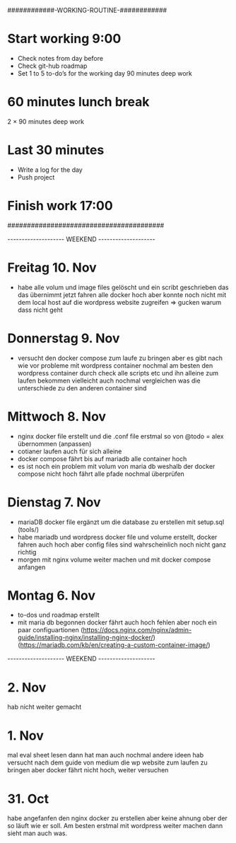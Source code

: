 ############-WORKING-ROUTINE-############
# Start working 9:00
* Check notes from day before
* Check git-hub roadmap
* Set 1 to 5 to-do’s for the working day
90 minutes deep work
# 60 minutes lunch break
2 × 90 minutes deep work
# Last 30 minutes
* Write a log for the day
* Push project
# Finish work 17:00
########################################

-------------------- WEEKEND --------------------
# Freitag 10. Nov
- habe alle volum und image files gelöscht und ein scribt geschrieben das das übernimmt jetzt fahren alle docker hoch aber konnte noch nicht mit dem local host auf die wordpress website zugreifen => gucken warum dass nicht geht

# Donnerstag 9. Nov
- versucht den docker compose zum laufe zu bringen aber es gibt nach wie vor probleme mit wordpress container
nochmal am besten den wordpress container durch check alle scripts etc und ihn alleine zum laufen bekommen
vielleicht auch nochmal vergleichen was die unterschiede zu den anderen container sind

# Mittwoch 8. Nov
- nginx docker file erstellt und die .conf file erstmal so von @todo = alex übernommen (anpassen)
- cotianer laufen auch für sich alleine
- docker compose fährt bis auf mariadb alle container hoch
- es ist noch ein problem mit volum von maria db weshalb der docker compose nicht hoch fährt
alle pfade nochmal überprüfen

# Dienstag 7. Nov
- mariaDB docker file ergänzt um die database zu erstellen mit setup.sql (tools/)
- habe mariadb und wordpress docker file und volume erstellt, docker fahren auch hoch
aber config files sind wahrscheinlich noch nicht ganz richtig
- morgen mit nginx volume weiter machen und mit docker compose anfangen

# Montag 6. Nov
- to-dos und roadmap erstellt
- mit maria db begonnen docker fährt auch hoch fehlen aber noch ein paar configuartionen
(https://docs.nginx.com/nginx/admin-guide/installing-nginx/installing-nginx-docker/)
(https://mariadb.com/kb/en/creating-a-custom-container-image/)

-------------------- WEEKEND --------------------
# 2. Nov
hab nicht weiter gemacht

# 1. Nov
mal eval sheet lesen dann hat man auch nochmal andere ideen
hab versucht nach dem guide von medium die wp website zum laufen zu bringen aber docker
fährt nicht hoch, weiter versuchen

# 31. Oct
habe angefanfen den nginx docker zu erstellen aber keine ahnung
ober der so läuft wie er soll.
Am besten erstmal mit wordpress weiter machen dann sieht man auch was.

